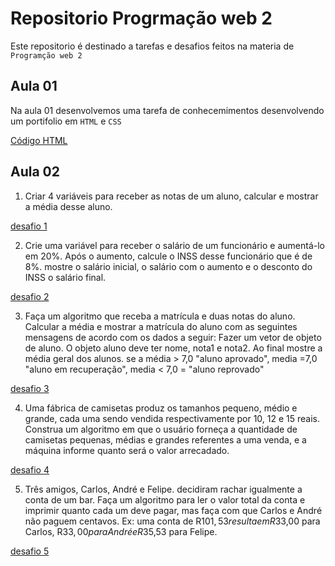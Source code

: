 # Repositorio Progrmação web 2
Este repositorio é destinado a tarefas e desafios feitos na materia de `Programção web 2`

## Aula 01 
Na aula 01 desenvolvemos uma tarefa de conhecemimentos desenvolvendo um portifolio em `HTML` e `CSS`

[Código HTML](/aula01/index.html)

## Aula 02
 1. Criar 4 variáveis para receber as notas de um aluno, calcular e mostrar a média desse aluno.

[desafio 1](/aula02/desafio1/main.js)

2.  Crie uma variável para receber o salário de um funcionário e aumentá-lo em 20%. Após o aumento, calcule o INSS desse funcionário que é de 8%. mostre o salário inicial, o salário com o aumento e o desconto do INSS o salário final.

[desafio 2](/aula02/desafio2/main.js)

3. Faça um algoritmo que receba a matrícula e duas notas do aluno. Calcular a média e mostrar a matrícula do aluno com as seguintes mensagens de acordo com os dados a seguir: Fazer um vetor de objeto de aluno. O objeto aluno deve ter nome, nota1 e nota2. Ao final mostre a média geral dos alunos. se a média > 7,0 "aluno aprovado", media =7,0 "aluno em recuperação", media < 7,0 = "aluno reprovado"

[desafio 3](/aula02/desafio3/main.js)

4. Uma fábrica de camisetas produz os tamanhos pequeno, médio e grande, cada uma sendo vendida respectivamente por 10, 12 e 15 reais. Construa um algoritmo em que o usuário forneça a quantidade de camisetas pequenas, médias e grandes referentes a uma venda, e a máquina informe quanto será o valor arrecadado.

[desafio 4](/aula02/desafio4/main.js)

5. Três amigos, Carlos, André e Felipe. decidiram rachar igualmente a conta de um bar. Faça um algoritmo para ler o valor total da conta e imprimir quanto cada um deve pagar, mas faça com que Carlos e André não paguem centavos. Ex: uma conta de R$101,53 resulta em R$33,00 para Carlos, R$33,00 para André e R$35,53 para Felipe.

[desafio 5](/aula02/desafio5/main.js)
